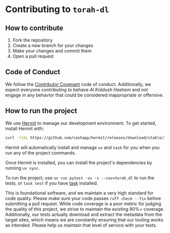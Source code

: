 <!--contributing-start-->
# Contributing to `torah-dl`

## How to contribute

1. Fork the repository
2. Create a new branch for your changes
3. Make your changes and commit them
4. Open a pull request

## Code of Conduct

We follow the [Contributor Covenant](https://www.contributor-covenant.org/) code of conduct. Additionally, we expect everyone contributing to behave _Al Kiddush Hashem_ and not engage in any behavior that could be considered inappropriate or offensive.

## How to run the project

We use [Hermit](https://cashapp.github.io/hermit/) to manage our development environment. To get started, install Hermit with:

```bash
curl -fsSL https://github.com/cashapp/hermit/releases/download/stable/install.sh | /bin/bash
```

Hermit will automatically install and manage `uv` and `task` for you when you run any of the project commands.

Once Hermit is installed, you can install the project's dependencies by running `uv sync`.

To run the project, use `uv run pytest -vv -s --cov=torah_dl` to run the tests, or `task test` if you have [task](https://taskfile.dev/) installed.

This is foundational software, and we maintain a very high standard for code quality. Please make sure your code passes `ruff check --fix` before submitting a pull request. While code coverage is a poor metric for judging the quality of this project, we strive to maintain the existing 90%+ coverage. Additionally, our tests actually download and extract the metadata from the target sites, which means we are constantly ensuring that our tooling works as intended. Please help us maintain that level of service with your tests.
<!--contributing-end-->